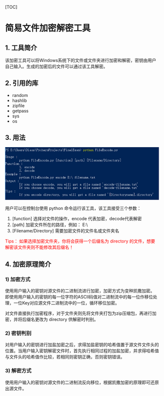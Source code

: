 [TOC]
# 简易文件加密解密工具

## 1. 工具简介
该加密工具可以将Windows系统下的文件或文件夹进行加密和解密，密钥由用户自己输入。生成的加密后的文件可以通过该工具解密。

## 2. 引用的库
- random
- hashlib
- zipfile
- getpass
- sys
- os

## 3. 用法
![用法](./pic/用法.PNG)

用户可以在控制台使用 python 命令运行该工具，该工具接受三个参数：
1. [function]
   选择对文件的操作，encode 代表加密，decode代表解密
2. [path]
   加密文件所在的路径，例如： E:\
3. [Filename/Directory]
   需要加密文件的文件名或文件夹名

<font color = red>Tips：
如果选择加密文件夹，你将会获得一个后缀名为 directory 的文件，想要解密该文件夹则不能修改其后缀名！
</font>

## 4. 加密原理简介

### 1) 加密方式
使用用户输入的密钥对源文件的二进制流进行加密，加密方式为变种凯撒加密。
即使用用户输入的密钥的每一位字符的ASCII码值对二进制流中的每一位作移位处理，一位Key对应源文件二进制流中的一位，循环移位加密。

对文件直接执行加密程序，对于文件夹则先将文件夹打包为zip压缩包，再进行加密，并将后缀名更改为 directory 供解密时判别。

### 2) 密钥判别
对用户输入的密钥进行加盐加密之后，求得加盐密钥的哈希值置于源文件文件头的位置。当用户输入密钥解密文件时，首先执行相同过程的加盐加密，并求得哈希值与文件头的哈希值作比较，若相同则密钥正确，否则密钥错误。

### 3) 解密方式
使用用户输入的密钥对源文件的二进制流反向移位，根据凯撒加密的原理即可还原出源文件。
